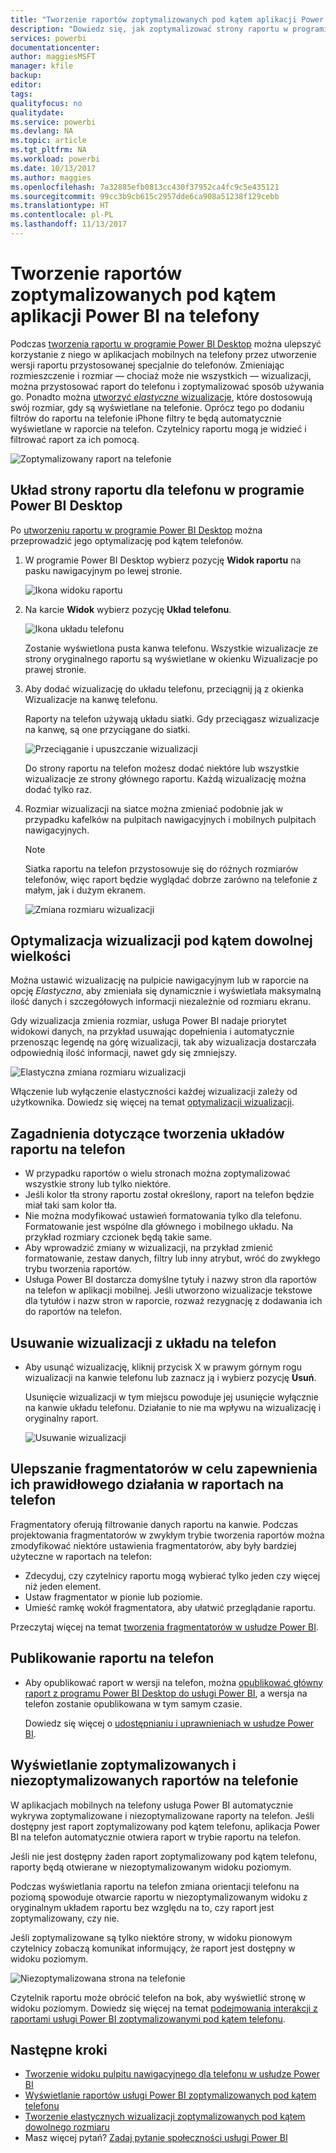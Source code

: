 ```yaml
---
title: "Tworzenie raportów zoptymalizowanych pod kątem aplikacji Power BI na telefony"
description: "Dowiedz się, jak zoptymalizować strony raportu w programie Power BI Desktop dla aplikacji Power BI na telefony."
services: powerbi
documentationcenter: 
author: maggiesMSFT
manager: kfile
backup: 
editor: 
tags: 
qualityfocus: no
qualitydate: 
ms.service: powerbi
ms.devlang: NA
ms.topic: article
ms.tgt_pltfrm: NA
ms.workload: powerbi
ms.date: 10/13/2017
ms.author: maggies
ms.openlocfilehash: 7a32885efb0813cc430f37952ca4fc9c5e435121
ms.sourcegitcommit: 99cc3b9cb615c2957dde6ca908a51238f129cebb
ms.translationtype: HT
ms.contentlocale: pl-PL
ms.lasthandoff: 11/13/2017
---
```

# <a name="create-reports-optimized-for-the-power-bi-phone-apps"></a>Tworzenie raportów zoptymalizowanych pod kątem aplikacji Power BI na telefony
Podczas [tworzenia raportu w programie Power BI Desktop](desktop-report-view.md) można ulepszyć korzystanie z niego w aplikacjach mobilnych na telefony przez utworzenie wersji raportu przystosowanej specjalnie do telefonów. Zmieniając rozmieszczenie i rozmiar — chociaż może nie wszystkich — wizualizacji, można przystosować raport do telefonu i zoptymalizować sposób używania go. Ponadto można [utworzyć *elastyczne* wizualizacje](desktop-create-responsive-visuals.md), które dostosowują swój rozmiar, gdy są wyświetlane na telefonie. Oprócz tego po dodaniu filtrów do raportu na telefonie iPhone filtry te będą automatycznie wyświetlane w raporcie na telefon. Czytelnicy raportu mogą je widzieć i filtrować raport za ich pomocą.

![Zoptymalizowany raport na telefonie](media/desktop-create-phone-report/07-power-bi-phone-report-portrait.png)

## <a name="lay-out-a-report-page-for-the-phone-in-power-bi-desktop"></a>Układ strony raportu dla telefonu w programie Power BI Desktop
Po [utworzeniu raportu w programie Power BI Desktop](desktop-report-view.md) można przeprowadzić jego optymalizację pod kątem telefonów.

1. W programie Power BI Desktop wybierz pozycję **Widok raportu** na pasku nawigacyjnym po lewej stronie.
   
    ![Ikona widoku raportu](media/desktop-create-phone-report/pbi_reportviewinpbidesigner_changeview.png)
2. Na karcie **Widok** wybierz pozycję **Układ telefonu**.  
   
    ![Ikona układu telefonu](media/desktop-create-phone-report/power-bi-phone-layout-icon.png)
   
    Zostanie wyświetlona pusta kanwa telefonu. Wszystkie wizualizacje ze strony oryginalnego raportu są wyświetlane w okienku Wizualizacje po prawej stronie.
3. Aby dodać wizualizację do układu telefonu, przeciągnij ją z okienka Wizualizacje na kanwę telefonu.
   
    Raporty na telefon używają układu siatki. Gdy przeciągasz wizualizacje na kanwę, są one przyciągane do siatki.
   
    ![Przeciąganie i upuszczanie wizualizacji](media/desktop-create-phone-report/02_dragging_and_droping_a_vis.gif)
   
    Do strony raportu na telefon możesz dodać niektóre lub wszystkie wizualizacje ze strony głównego raportu. Każdą wizualizację można dodać tylko raz.
4. Rozmiar wizualizacji na siatce można zmieniać podobnie jak w przypadku kafelków na pulpitach nawigacyjnych i mobilnych pulpitach nawigacyjnych.
   
   > [!NOTE]
   > Siatka raportu na telefon przystosowuje się do różnych rozmiarów telefonów, więc raport będzie wyglądać dobrze zarówno na telefonie z małym, jak i dużym ekranem.
   > 
   > 
   
   ![Zmiana rozmiaru wizualizacji](media/desktop-create-phone-report/03_resizing_a_viz_to_grid.gif)

## <a name="optimize-a-visual-for-any-size"></a>Optymalizacja wizualizacji pod kątem dowolnej wielkości
Można ustawić wizualizację na pulpicie nawigacyjnym lub w raporcie na opcję *Elastyczna*, aby zmieniała się dynamicznie i wyświetlała maksymalną ilość danych i szczegółowych informacji niezależnie od rozmiaru ekranu.

Gdy wizualizacja zmienia rozmiar, usługa Power BI nadaje priorytet widokowi danych, na przykład usuwając dopełnienia i automatycznie przenosząc legendę na górę wizualizacji, tak aby wizualizacja dostarczała odpowiednią ilość informacji, nawet gdy się zmniejszy.

![Elastyczna zmiana rozmiaru wizualizacji](media/desktop-create-phone-report/power-bi-responsive-visual.gif)

Włączenie lub wyłączenie elastyczności każdej wizualizacji zależy od użytkownika. Dowiedz się więcej na temat [optymalizacji wizualizacji](desktop-create-responsive-visuals.md).

## <a name="considerations-when-creating-phone-report-layouts"></a>Zagadnienia dotyczące tworzenia układów raportu na telefon
* W przypadku raportów o wielu stronach można zoptymalizować wszystkie strony lub tylko niektóre. 
* Jeśli kolor tła strony raportu został określony, raport na telefon będzie miał taki sam kolor tła.
* Nie można modyfikować ustawień formatowania tylko dla telefonu. Formatowanie jest wspólne dla głównego i mobilnego układu. Na przykład rozmiary czcionek będą takie same.
* Aby wprowadzić zmiany w wizualizacji, na przykład zmienić formatowanie, zestaw danych, filtry lub inny atrybut, wróć do zwykłego trybu tworzenia raportów.
* Usługa Power BI dostarcza domyślne tytuły i nazwy stron dla raportów na telefon w aplikacji mobilnej. Jeśli utworzono wizualizacje tekstowe dla tytułów i nazw stron w raporcie, rozważ rezygnację z dodawania ich do raportów na telefon.     

## <a name="remove-a-visual-from-the-phone-layout"></a>Usuwanie wizualizacji z układu na telefon
* Aby usunąć wizualizację, kliknij przycisk X w prawym górnym rogu wizualizacji na kanwie telefonu lub zaznacz ją i wybierz pozycję **Usuń**.
  
   Usunięcie wizualizacji w tym miejscu powoduje jej usunięcie wyłącznie na kanwie układu telefonu. Działanie to nie ma wpływu na wizualizację i oryginalny raport.
  
   ![Usuwanie wizualizacji](media/desktop-create-phone-report/05_removing_a_vis.gif)

## <a name="enhance-slicers-to-to-work-well-in-phone-reports"></a>Ulepszanie fragmentatorów w celu zapewnienia ich prawidłowego działania w raportach na telefon
Fragmentatory oferują filtrowanie danych raportu na kanwie. Podczas projektowania fragmentatorów w zwykłym trybie tworzenia raportów można zmodyfikować niektóre ustawienia fragmentatorów, aby były bardziej użyteczne w raportach na telefon:

* Zdecyduj, czy czytelnicy raportu mogą wybierać tylko jeden czy więcej niż jeden element.
* Ustaw fragmentator w pionie lub poziomie. 
* Umieść ramkę wokół fragmentatora, aby ułatwić przeglądanie raportu.

Przeczytaj więcej na temat [tworzenia fragmentatorów w usłudze Power BI](guided-learning/visualizations.yml#step-4).

## <a name="publish-a-phone-report"></a>Publikowanie raportu na telefon
* Aby opublikować raport w wersji na telefon, można [opublikować główny raport z programu Power BI Desktop do usługi Power BI](desktop-upload-desktop-files.md), a wersja na telefon zostanie opublikowana w tym samym czasie.
  
    Dowiedz się więcej o [udostępnianiu i uprawnieniach w usłudze Power BI](service-how-to-collaborate-distribute-dashboards-reports.md).

## <a name="view-optimized-and-unoptimized-reports-on-a-phone"></a>Wyświetlanie zoptymalizowanych i niezoptymalizowanych raportów na telefonie
W aplikacjach mobilnych na telefony usługa Power BI automatycznie wykrywa zoptymalizowane i niezoptymalizowane raporty na telefon. Jeśli dostępny jest raport zoptymalizowany pod kątem telefonu, aplikacja Power BI na telefon automatycznie otwiera raport w trybie raportu na telefon.

Jeśli nie jest dostępny żaden raport zoptymalizowany pod kątem telefonu, raporty będą otwierane w niezoptymalizowanym widoku poziomym.  

Podczas wyświetlania raportu na telefon zmiana orientacji telefonu na poziomą spowoduje otwarcie raportu w niezoptymalizowanym widoku z oryginalnym układem raportu bez względu na to, czy raport jest zoptymalizowany, czy nie.

Jeśli zoptymalizowane są tylko niektóre strony, w widoku pionowym czytelnicy zobaczą komunikat informujący, że raport jest dostępny w widoku poziomym.

![Niezoptymalizowana strona na telefonie](media/desktop-create-phone-report/06-power-bi-phone-report-page-not-optimized.png)

Czytelnik raportu może obrócić telefon na bok, aby wyświetlić stronę w widoku poziomym. Dowiedz się więcej na temat [podejmowania interakcji z raportami usługi Power BI zoptymalizowanymi pod kątem telefonu](mobile-apps-view-phone-report.md).

## <a name="next-steps"></a>Następne kroki
* [Tworzenie widoku pulpitu nawigacyjnego dla telefonu w usłudze Power BI](service-create-dashboard-mobile-phone-view.md)
* [Wyświetlanie raportów usługi Power BI zoptymalizowanych pod kątem telefonu](mobile-apps-view-phone-report.md)
* [Tworzenie elastycznych wizualizacji zoptymalizowanych pod kątem dowolnego rozmiaru](desktop-create-responsive-visuals.md)
* Masz więcej pytań? [Zadaj pytanie społeczności usługi Power BI](http://community.powerbi.com/)

